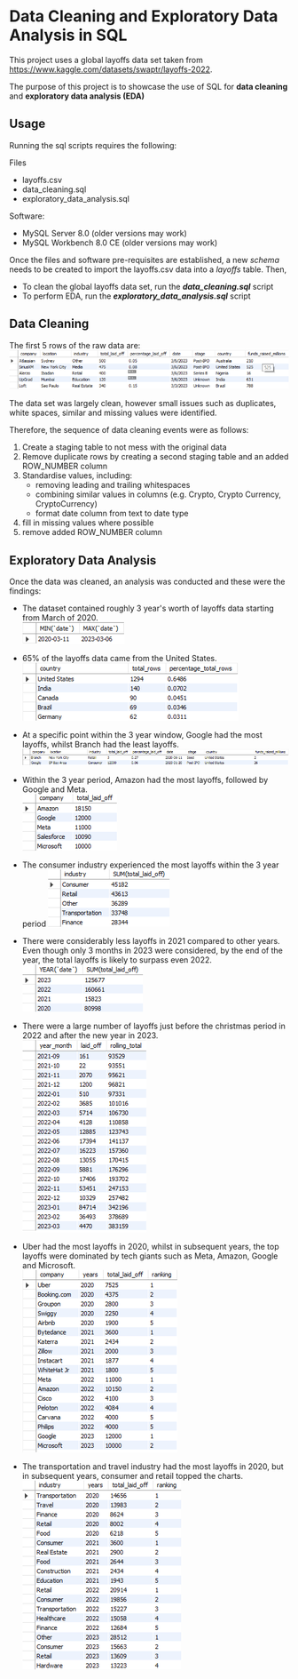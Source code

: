 # Data Cleaning and Exploratory Data Analysis in SQL

This project uses a global layoffs data set taken from https://www.kaggle.com/datasets/swaptr/layoffs-2022.

The purpose of this project is to showcase the use of SQL for **data cleaning** and **exploratory data analysis (EDA)**

## Usage

Running the sql scripts requires the following:

Files
* layoffs.csv
* data_cleaning.sql
* exploratory_data_analysis.sql

Software:
* MySQL Server 8.0 (older versions may work)
* MySQL Workbench 8.0 CE (older versions may work)

Once the files and software pre-requisites are established, a new *schema* needs to be created to import the layoffs.csv data into a *layoffs* table. Then,

* To clean the global layoffs data set, run the ***data_cleaning.sql*** script
* To perform EDA, run the ***exploratory_data_analysis.sql*** script 

## Data Cleaning
The first 5 rows of the raw data are: <br>
![alt text](raw_data.png)

The data set was largely clean, however small issues such as duplicates, white spaces, similar and missing values were identified.

Therefore, the sequence of data cleaning events were as follows:
1. Create a staging table to not mess with the original data
2. Remove duplicate rows by creating a second staging table and an added ROW_NUMBER column
3. Standardise values, including:
    * removing leading and trailing whitespaces
    * combining similar values in columns (e.g. Crypto, Crypto Currency, CryptoCurrency)
    * format date column from text to date type
4. fill in missing values where possible
5. remove added ROW_NUMBER column 


## Exploratory Data Analysis
Once the data was cleaned, an analysis was conducted and these were the findings:

* The dataset contained roughly 3 year's worth of layoffs data starting from March of 2020. <br>
![alt text](min_max_date.png)

* 65% of the layoffs data came from the United States. <br>
![alt text](country_pct.png)

* At a specific point within the 3 year window, Google had the most layoffs, whilst Branch had the least layoffs. <br>
![alt text](min_max_laid_off.png)

* Within the 3 year period, Amazon had the most layoffs, followed by Google and Meta. <br>
![alt text](top_company_layoffs.png)

* The consumer industry experienced the most layoffs within the 3 year period
![alt text](top_industry_layoffs.png)

* There were considerably less layoffs in 2021 compared to other years. Even though only 3 months in 2023 were considered, by the end of the year, the total layoffs is likely to surpass even 2022.<br>
![alt text](layoffs_by_year.png)

* There were a large number of layoffs just before the christmas period in 2022 and after the new year in 2023. <br>
![alt text](rolling_layoffs_month.png)

* Uber had the most layoffs in 2020, whilst in subsequent years, the top layoffs were dominated by tech giants such as Meta, Amazon, Google and Microsoft. <br>
![alt text](layoff_ranking_company.png)

* The transportation and travel industry had the most layoffs in 2020, but in subsequent years, consumer and retail topped the charts.<br>
![alt text](layoff_ranking_industry.png)